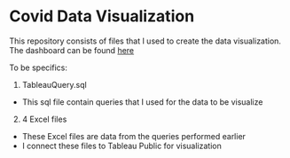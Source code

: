 # Covid Data Visualization
This repository consists of files that I used to create the data visualization.
The dashboard can be found [here](https://public.tableau.com/app/profile/minh.le4374/viz/CovidStatisticsDashboard_16426313445680/Dashboard1)

To be specifics:
1. TableauQuery.sql
- This sql file contain queries that I used for the data to be visualize
2. 4 Excel files
- These Excel files are data from the queries performed earlier
- I connect these files to Tableau Public for visualization 

